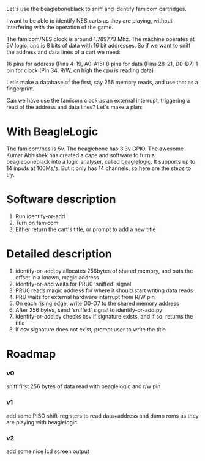 Let's use the beagleboneblack to sniff and identify famicom cartridges.

I want to be able to identify NES carts as they are playing, without interfering with the operation of the game.

The famicom/NES clock is around 1.789773 Mhz. The machine operates at 5V logic, and is 8 bits of data with 16 bit addresses. So if we want to sniff the address and data lines of a cart we need:

16 pins for address (Pins 4-19, A0-A15)
8 pins for data (Pins 28-21, D0-D7)
1 pin for clock (Pin 34, R/W, on high the cpu is reading data)

Let's make a database of the first, say 256 memory reads, and use that as a fingerprint.

Can we have use the famicom clock as an external interrupt, triggering a read of the address and data lines? Let's make a plan:

# With BeagleLogic

The famicom/nes is 5v. The beaglebone has 3.3v GPIO. The awesome Kumar Abhishek has created a cape and software to turn a beagleboneblack into a logic analyser, called [beaglelogic](http://beaglelogic.net). It supports up to 14 inputs at 100Ms/s. But it only has 14 channels, so here are the steps to try.

# Software description

1. Run identify-or-add
2. Turn on famicom
3. Either return the cart's title, or prompt to add a new title

# Detailed description

1. identify-or-add.py allocates 256bytes of shared memory, and puts the offset in a known, magic address
2. identify-or-add waits for PRU0 'sniffed' signal
3. PRU0 reads magic address for where it should start writing data reads
4. PRU waits for external hardware interrupt from R/W pin
5. On each rising edge, write D0-D7 to the shared memory address
6. After 256 bytes, send 'sniffed' signal to identify-or-add.py
7. identify-or-add.py checks csv if signature exists, and if so, returns the title
8. if csv signature does not exist, prompt user to write the title

# Roadmap

### v0

sniff first 256 bytes of data read with beaglelogic and r/w pin

### v1

add some PISO shift-registers to read data+address and dump roms as they are playing with beaglelogic


### v2

add some nice lcd screen output
